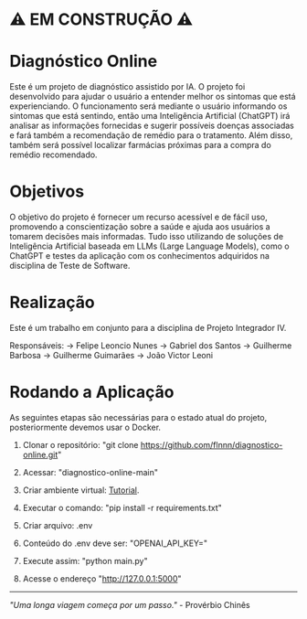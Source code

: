 # ⚠️ EM CONSTRUÇÃO ⚠️

# Diagnóstico Online

Este é um projeto de diagnóstico assistido por IA. O projeto foi desenvolvido para ajudar o usuário a entender melhor os sintomas que está experienciando. O funcionamento será mediante o usuário informando os sintomas que está sentindo, então uma Inteligência Artificial (ChatGPT) irá analisar as informações fornecidas e sugerir possíveis doenças associadas e fará também a recomendação de remédio para o tratamento. Além disso, também será possível localizar farmácias próximas para a compra do remédio recomendado.


# Objetivos

O objetivo do projeto é fornecer um recurso acessível e de fácil uso, promovendo a conscientização sobre a saúde e ajuda aos usuários a tomarem decisões mais informadas. Tudo isso utilizando de soluções de Inteligência Artificial baseada em LLMs (Large Language Models), como o ChatGPT e testes da aplicação com os conhecimentos adquiridos na disciplina de Teste de Software.


# Realização

Este é um trabalho em conjunto para a disciplina de Projeto Integrador IV.

Responsáveis:
-> Felipe Leoncio Nunes
-> Gabriel dos Santos
-> Guilherme Barbosa
-> Guilherme Guimarães
-> João Victor Leoni


# Rodando a Aplicação
As seguintes etapas são necessárias para o estado atual do projeto, posteriormente devemos usar o Docker.

1. Clonar o repositório: "git clone https://github.com/flnnn/diagnostico-online.git"

2. Acessar: "diagnostico-online-main"

3. Criar ambiente virtual: [Tutorial](https://dev.to/franciscojdsjr/guia-completo-para-usar-o-virtual-environment-venv-no-python-57bo).

4. Executar o comando: "pip install -r requirements.txt"

5. Criar arquivo: .env

6. Conteúdo do .env deve ser: "OPENAI_API_KEY=<chave obtida pelo site da openai>"

7. Execute assim: "python main.py"

8. Acesse o endereço "http://127.0.0.1:5000"

---

*"Uma longa viagem começa por um passo."* - Provérbio Chinês
